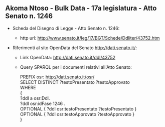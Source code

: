 ## Akoma Ntoso - Bulk Data - 17a legislatura - Atto Senato n. 1246 ##

* Scheda del Disegno di Legge - Atto Senato n. 1246:
	* http url: http://www.senato.it/leg/17/BGT/Schede/Ddliter/43752.htm

* Riferimenti al sito OpenData del Senato http://dati.senato.it/:
	* Link OpenData: http://dati.senato.it/ddl/43752
	* Query SPARQL per i documenti relativi all'Atto Senato:

        PREFIX osr: <http://dati.senato.it/osr/>  
		SELECT DISTINCT ?testoPresentato ?testoApprovato  
		WHERE  
		{  
		    ?ddl a osr:Ddl.  
		    ?ddl osr:idFase 1246 .  
		    OPTIONAL { ?ddl osr:testoPresentato ?testoPresentato }  
		    OPTIONAL { ?ddl osr:testoApprovato ?testoApprovato }  
		}
		